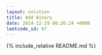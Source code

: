 ```yaml
---
layout: solution
title: Add Binary
date: 2014-12-29 00:26:24 +0800
leetcode_id: 67
---
```

{% include_relative README.md %}
